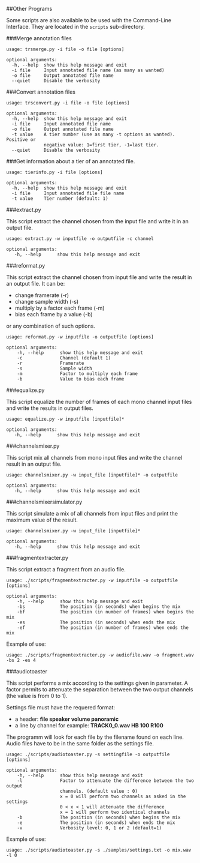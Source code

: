 ##Other Programs

Some scripts are also available to be used with the Command-Line Interface.
They are located in the `scripts` sub-directory.

###Merge annotation files

~~~~~~~~~~~~~~~~~~~~~~~~~~~~~~~~~~~~~~~~~~~~~~
usage: trsmerge.py -i file -o file [options]

optional arguments:
  -h, --help  show this help message and exit
  -i file     Input annotated file name (as many as wanted)
  -o file     Output annotated file name
  --quiet     Disable the verbosity

~~~~~~~~~~~~~~~~~~~~~~~~~~~~~~~~~~~~~~~~~~~~~~


###Convert annotation files

~~~~~~~~~~~~~~~~~~~~~~~~~~~~~~~~~~~~~~~~~~~~~~
usage: trsconvert.py -i file -o file [options]

optional arguments:
  -h, --help  show this help message and exit
  -i file     Input annotated file name
  -o file     Output annotated file name
  -t value    A tier number (use as many -t options as wanted). Positive or
              negative value: 1=first tier, -1=last tier.
  --quiet     Disable the verbosity
~~~~~~~~~~~~~~~~~~~~~~~~~~~~~~~~~~~~~~~~~~~~~~


###Get information about a tier of an annotated file.

~~~~~~~~~~~~~~~~~~~~~~~~~~~~~~~~~~~~~~~~~~~~~~
usage: tierinfo.py -i file [options]

optional arguments:
  -h, --help  show this help message and exit
  -i file     Input annotated file file name
  -t value    Tier number (default: 1)
~~~~~~~~~~~~~~~~~~~~~~~~~~~~~~~~~~~~~~~~~~~~~~



###extract.py

This script extract the channel chosen from the input file and
write it in an output file.

~~~~~~~~~~~~~~~~~~~~~~~~~~~~~~~~~~~~~~~~~~~~~~
usage: extract.py -w inputfile -o outputfile -c channel
~~~~~~~~~~~~~~~~~~~~~~~~~~~~~~~~~~~~~~~~~~~~~~

~~~~~~~~~~~~~~~~~~~~~~~~~~~~~~~~~~~~~~~~~~~~~~
optional arguments:
   -h, --help      show this help message and exit
~~~~~~~~~~~~~~~~~~~~~~~~~~~~~~~~~~~~~~~~~~~~~~



###reformat.py

This script extract the channel chosen from input file and
write the result in an output file. It can be:

* change framerate (-r)
* change sample width (-s)
* multiply by a factor each frame (-m)
* bias each frame by a value (-b)

or any combination of such options.

~~~~~~~~~~~~~~~~~~~~~~~~~~~~~~~~~~~~~~~~~~~~~~
usage: reformat.py -w inputfile -o outputfile [options] 
~~~~~~~~~~~~~~~~~~~~~~~~~~~~~~~~~~~~~~~~~~~~~~

~~~~~~~~~~~~~~~~~~~~~~~~~~~~~~~~~~~~~~~~~~~~~~
optional arguments:
	-h, --help      show this help message and exit
	-c 				Channel (default 1)
	-r 				Framerate
	-s				Sample width
	-m				Factor to multiply each frame
	-b				Value to bias each frame
~~~~~~~~~~~~~~~~~~~~~~~~~~~~~~~~~~~~~~~~~~~~~~



###equalize.py

This script equalize the number of frames of each mono channel input files
and write the results in output files.

~~~~~~~~~~~~~~~~~~~~~~~~~~~~~~~~~~~~~~~~~~~~~~
usage: equalize.py -w inputfile [inputfile]* 
~~~~~~~~~~~~~~~~~~~~~~~~~~~~~~~~~~~~~~~~~~~~~~

~~~~~~~~~~~~~~~~~~~~~~~~~~~~~~~~~~~~~~~~~~~~~~
optional arguments:
   -h, --help      show this help message and exit
~~~~~~~~~~~~~~~~~~~~~~~~~~~~~~~~~~~~~~~~~~~~~~



###channelsmixer.py

This script mix all channels from mono input files and
write the channel result in an output file.

~~~~~~~~~~~~~~~~~~~~~~~~~~~~~~~~~~~~~~~~~~~~~~
usage: channelsmixer.py -w input_file [inputfile]* -o outputfile
~~~~~~~~~~~~~~~~~~~~~~~~~~~~~~~~~~~~~~~~~~~~~~

~~~~~~~~~~~~~~~~~~~~~~~~~~~~~~~~~~~~~~~~~~~~~~
optional arguments:
   -h, --help      show this help message and exit
~~~~~~~~~~~~~~~~~~~~~~~~~~~~~~~~~~~~~~~~~~~~~~


###channelsmixersimulator.py

This script simulate a mix of all channels from input files and
print the maximum value of the result.

~~~~~~~~~~~~~~~~~~~~~~~~~~~~~~~~~~~~~~~~~~~~~~
usage: channelsmixer.py -w input_file [inputfile]*
~~~~~~~~~~~~~~~~~~~~~~~~~~~~~~~~~~~~~~~~~~~~~~

~~~~~~~~~~~~~~~~~~~~~~~~~~~~~~~~~~~~~~~~~~~~~~
optional arguments:
   -h, --help      show this help message and exit
~~~~~~~~~~~~~~~~~~~~~~~~~~~~~~~~~~~~~~~~~~~~~~


###fragmentextracter.py

This script extract a fragment from an audio file.

~~~~~~~~~~~~~~~~~~~~~~~~~~~~~~~~~~~~~~~~~~~~~~
usage: ./scripts/fragmentextracter.py -w inputfile -o outputfile [options]
~~~~~~~~~~~~~~~~~~~~~~~~~~~~~~~~~~~~~~~~~~~~~~

~~~~~~~~~~~~~~~~~~~~~~~~~~~~~~~~~~~~~~~~~~~~~~
optional arguments:
	-h, --help      show this help message and exit
	-bs				The position (in seconds) when begins the mix
	-bf				The position (in number of frames) when begins the mix
	-es				The position (in seconds) when ends the mix
	-ef				The position (in number of frames) when ends the mix
~~~~~~~~~~~~~~~~~~~~~~~~~~~~~~~~~~~~~~~~~~~~~~

Example of use:

~~~~~~~~~~~~~~~~~~~~~~~~~~~~~~~~~~~~~~~~~~~~~~
usage: ./scripts/fragmentextracter.py -w audiofile.wav -o fragment.wav -bs 2 -es 4
~~~~~~~~~~~~~~~~~~~~~~~~~~~~~~~~~~~~~~~~~~~~~~



###audiotoaster

This script performs a mix according to the settings given in parameter.
A factor permits to attenuate the separation between the two output channels
(the value is from 0 to 1).

Settings file must have the requered format:

* a header: **file speaker volume panoramic**
* a line by channel for example: **TRACK0_0.wav	HB	100	R100**

The programm will look for each file by the filename found on each line.
Audio files have to be in the same folder as the settings file.

~~~~~~~~~~~~~~~~~~~~~~~~~~~~~~~~~~~~~~~~~~~~~~
usage: ./scripts/audiotoaster.py -s settingfile -o outputfile [options]
~~~~~~~~~~~~~~~~~~~~~~~~~~~~~~~~~~~~~~~~~~~~~~

~~~~~~~~~~~~~~~~~~~~~~~~~~~~~~~~~~~~~~~~~~~~~~
optional arguments:
	-h, --help      show this help message and exit
	-l				Factor to attenuate the difference between the two output
                    channels. (default value : 0)
					x = 0 will perform two channels as asked in the settings
					0 < x < 1 will attenuate the difference
					x = 1 will perform two identical channels
	-b				The position (in seconds) when begins the mix
	-e				The position (in seconds) when ends the mix
	-v				Verbosity level: 0, 1 or 2 (default=1)
~~~~~~~~~~~~~~~~~~~~~~~~~~~~~~~~~~~~~~~~~~~~~~

Example of use:

~~~~~~~~~~~~~~~~~~~~~~~~~~~~~~~~~~~~~~~~~~~~~~
usage: ./scripts/audiotoaster.py -s ./samples/settings.txt -o mix.wav -l 0
~~~~~~~~~~~~~~~~~~~~~~~~~~~~~~~~~~~~~~~~~~~~~~

